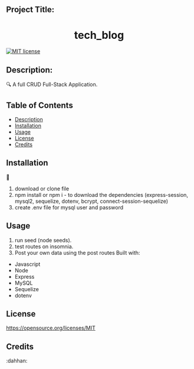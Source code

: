 ## Project Title:
<h1 align="center">tech_blog </h1>

[![MIT license](https://img.shields.io/badge/License-MIT-blue.svg)](https://opensource.org/licenses/MIT)

## Description:
:mag: A full CRUD Full-Stack Application.
## Table of Contents
- [Description](#description)
- [Installation](#installation)
- [Usage](#usage)
- [License](#license)
- [Credits](#Credits)

## Installation
:floppy_disk: 
   1. download or clone file
   2. npm install or npm i - to download the dependencies (express-session, mysql2, sequelize, dotenv, bcrypt, connect-session-sequelize)
   3. create .env file for mysql user and password
## Usage
1. run seed (node seeds).
2. test routes on insomnia.
3. Post your own data using the post routes
Built with:
- Javascript
- Node
- Express
- MySQL
- Sequelize
- dotenv

## License
https://opensource.org/licenses/MIT

## Credits
:dahhan: